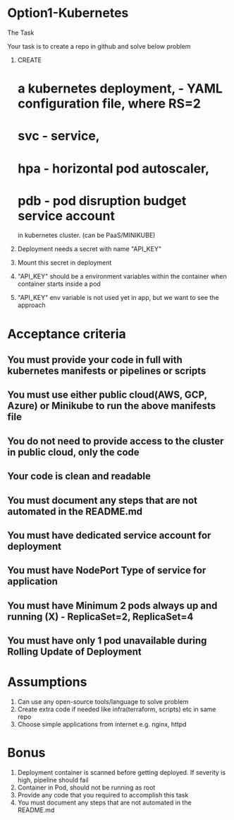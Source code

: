 # Option1-Kubernetes
The Task

Your task is to create a repo in github and solve below problem

1. CREATE 
   
   # a kubernetes deployment,  - YAML configuration file, where RS=2
   
   
   
   
   
   
   
   
   
   
   
   
   
   # svc - service, 
   # hpa - horizontal pod autoscaler, 
   # pdb - pod disruption budget service account 
   
   in kubernetes cluster. (can be PaaS/MINIKUBE)
   
2. Deployment needs a secret with name "API_KEY"
3. Mount this secret in deployment
4. "API_KEY" should be a environment variables within the container when container starts inside a pod
5. "API_KEY" env variable is not used yet in app, but we want to see the approach

# Acceptance criteria

## You must provide your code in full with kubernetes manifests or pipelines or scripts

## You must use either public cloud(AWS, GCP, Azure) or Minikube to run the above manifests file

## You do not need to provide access to the cluster in public cloud, only the code

## Your code is clean and readable

## You must document any steps that are not automated in the README.md

## You must have dedicated service account for deployment

## You must have NodePort Type of service for application

## You must have Minimum 2 pods always up and running   (X)         - ReplicaSet=2, ReplicaSet=4

## You must have only 1 pod unavailable during Rolling Update of Deployment

# Assumptions

1. Can use any open-source tools/language to solve problem
2. Create extra code if needed like infra(terraform, scripts) etc in same repo
3. Choose simple applications from internet e.g. nginx, httpd

# Bonus

1. Deployment container is scanned before getting deployed. If severity is high, pipeline should fail
2. Container in Pod, should not be running as root
3. Provide any code that you required to accomplish this task
4. You must document any steps that are not automated in the README.md

